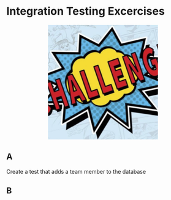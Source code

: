 # Integration Testing Excercises

<p align="middle">
    <img src="challenge.png" height="300"/>
</p>

## A
Create a test that adds a team member to the database

## B

